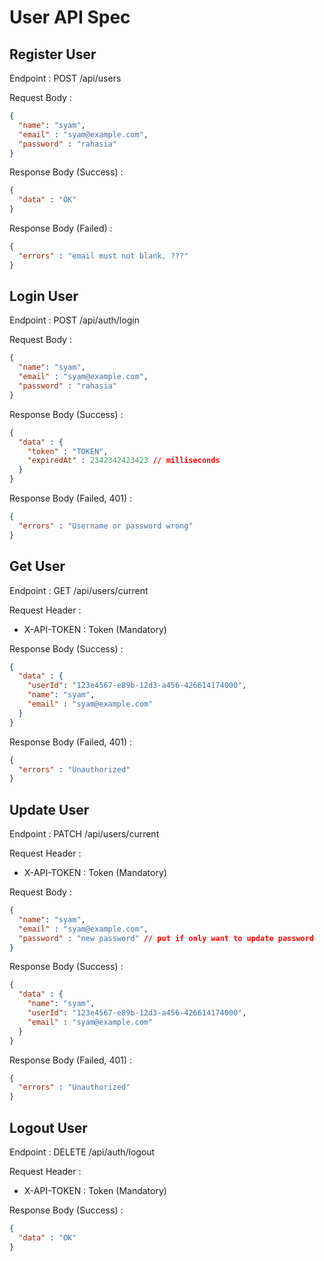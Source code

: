 # User API Spec

## Register User

Endpoint : POST /api/users

Request Body :

```json
{
  "name": "syam",
  "email" : "syam@example.com",
  "password" : "rahasia"
}
```

Response Body (Success) :

```json
{
  "data" : "OK"
}
```

Response Body (Failed) :

```json
{
  "errors" : "email must not blank, ???"
}
```

## Login User

Endpoint : POST /api/auth/login

Request Body :

```json
{
  "name": "syam",
  "email" : "syam@example.com",
  "password" : "rahasia" 
}
```

Response Body (Success) :

```json
{
  "data" : {
    "token" : "TOKEN",
    "expiredAt" : 2342342423423 // milliseconds
  }
}
```

Response Body (Failed, 401) :

```json
{
  "errors" : "Username or password wrong"
}
```

## Get User

Endpoint : GET /api/users/current

Request Header :

- X-API-TOKEN : Token (Mandatory)

Response Body (Success) :

```json
{
  "data" : {
    "userId": "123e4567-e89b-12d3-a456-426614174000",
    "name": "syam",
    "email" : "syam@example.com"
  }
}
```

Response Body (Failed, 401) :

```json
{
  "errors" : "Unauthorized"
}
```

## Update User

Endpoint : PATCH /api/users/current

Request Header :

- X-API-TOKEN : Token (Mandatory)

Request Body :

```json
{
  "name": "syam",
  "email" : "syam@example.com",
  "password" : "new password" // put if only want to update password
}
```

Response Body (Success) :

```json
{
  "data" : {
    "name": "syam",
    "userId": "123e4567-e89b-12d3-a456-426614174000",
    "email" : "syam@example.com"
  }
}
```

Response Body (Failed, 401) :

```json
{
  "errors" : "Unauthorized"
}
```

## Logout User

Endpoint : DELETE /api/auth/logout

Request Header :

- X-API-TOKEN : Token (Mandatory)

Response Body (Success) :

```json
{
  "data" : "OK"
}
```